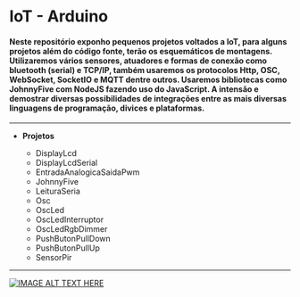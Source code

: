 # IoT - Arduino

#### Neste repositório exponho pequenos projetos voltados a IoT, para alguns projetos além do código fonte, terão os esquemáticos de montagens. Utilizaremos vários sensores, atuadores e formas de conexão como bluetooth (serial) e TCP/IP, também usaremos os protocolos Http, OSC, WebSocket, SocketIO e MQTT dentre outros. Usaremos bibliotecas como JohnnyFive com NodeJS fazendo uso do JavaScript. A intensão e demostrar diversas possibilidades de integrações entre as mais diversas linguagens de programação, divices e plataformas.

---

* **Projetos** 

    * DisplayLcd 
    * DisplayLcdSerial
    * EntradaAnalogicaSaidaPwm
    * JohnnyFive
    * LeituraSeria
    * Osc
    * OscLed
    * OscLedInterruptor
    * OscLedRgbDimmer
    * PushButonPullDown
    * PushButonPullUp
    * SensorPir

---

[![IMAGE ALT TEXT HERE](https://i9.ytimg.com/vi/bxiT6m4V0zQ/default.jpg?sqp=CIyH1dYF&rs=AOn4CLAm9WsQBixYLNrl_fQPyYNP2W9Jgg)](https://www.youtube.com/watch?v=bxiT6m4V0zQ)

